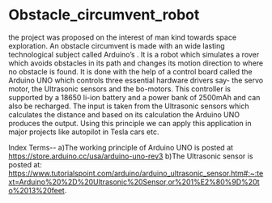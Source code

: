 # Obstacle_circumvent_robot
the project was proposed on the interest of man kind towards space exploration. 
An obstacle circumvent is made with an wide lasting technological subject called Arduino’s .
It is a robot which simulates a rover which avoids obstacles in its path and changes its motion direction to where no obstacle is found. 
It is done with the help of a control board called the Arduino UNO which controls three essential hardware drivers say- the servo motor, the Ultrasonic sensors and the bo-motors.
This controller is supported by a 18650 li-ion battery and a power bank of 2500mAh and can also be recharged. 
The input is taken from the Ultrasonic sensors which calculates the distance and based on its calculation the Arduino UNO produces the output.
Using this principle we can apply this application in major projects like autopilot in Tesla cars etc.
                                                                      
Index Terms-- a)The working principle of Arduino UNO is posted at https://store.arduino.cc/usa/arduino-uno-rev3
b)The Ultrasonic sensor is posted at:
https://www.tutorialspoint.com/arduino/arduino_ultrasonic_sensor.htm#:~:text=Arduino%20%2D%20Ultrasonic%20Sensor,or%201%E2%80%9D%20to%2013%20feet.

